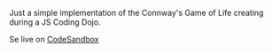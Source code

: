 Just a simple implementation of the Connway's Game of Life creating during a JS Coding Dojo.

Se live on [CodeSandbox](https://codesandbox.io/s/game-of-life-1bzcw)
